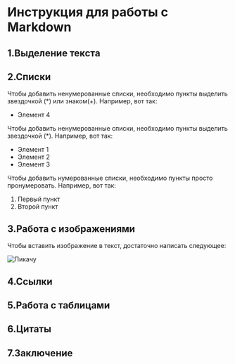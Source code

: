 # Инструкция для работы с Markdown

## 1.Выделение текста 

## 2.Списки 
Чтобы добавить ненумерованные списки, необходимо пункты выделить звездочкой (*) или знаком(+). Например, вот так:
+ Элемент 4

Чтобы добавить ненумерованные списки, необходимо пункты выделить звездочкой (*). 
Например, вот так:
* Элемент 1
* Элемент 2
* Элемент 3

Чтобы добавить нумерованные списки, необходимо пункты просто пронумеровать. 
Например, вот так:
1. Первый пункт
2. Второй пункт

## 3.Работа с изображениями

Чтобы вставить изображение в текст, достаточно написать следующее:

![Пикачу](0.jpg)

## 4.Ссылки

## 5.Работа с таблицами

## 6.Цитаты

## 7.Заключение